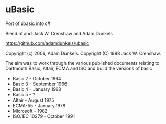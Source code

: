 # uBasic
Port of ubasic into c#

Blend of and Jack W. Crenshaw and Adam Dunkels

https://github.com/adamdunkels/ubasic

Copyright (c) 2006, Adam Dunkels.
Copyright (C) 1988 Jack W. Crenshaw. 

The aim was to work through the various published documents relating to Dartmouth Basic, Altair, ECMA and ISO and build the versions of basic

* Basic 2 - October 1964
* Basic 3 - September 1966
* Basic 4 - January 1968
* Basic 5 - ?
* Altair - August 1975
* ECMA-55 - January 1978
* Microsoft - 1982
* ISO/IEC 10279 - October 1991
 
